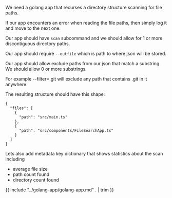 We need a golang app that recurses a directory structure scanning for file paths.

If our app encounters an error when reading the file paths, then simply log it and move to the next one.

Our app should have `scan` subcommand and we should allow for 1 or more discontiguous directory paths.

Our app should require `--outfile` which is path to where json will be stored.

Our app should allow exclude paths from our json that match a substring. We should allow 0 or more substrings.

For example --filter=.git will exclude any path that contains .git in it anywhere.

The resulting structure should have this shape:

```
{
  "files": [
    {
      "path": "src/main.ts"
    },
    {
      "path": "src/components/FileSearchApp.ts"
    }
  ]
}
```

Lets also add metadata key dictionary that shows statistics about the scan including

- average file size
- path count found
- directory count found

{{ include "../golang-app/golang-app.md" . | trim }}
